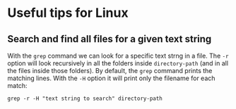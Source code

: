# Useful tips for Linux

## Search and find all files for a given text string

With the `grep` command we can look for a specific text strng in a file. The `-r` option will look recursively in all the folders inside `directory-path` (and in all the files inside those folders). By default, the `grep` command prints the matching lines. With the `-H` option it will print only the filename for each match:

```
grep -r -H "text string to search" directory-path
```

